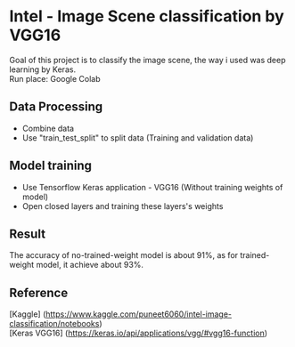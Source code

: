 # Intel - Image Scene classification by VGG16
Goal of this project is to classify the image scene, the way i used was deep learning by Keras.</br>
Run place: Google Colab

## Data Processing
* Combine data
* Use "train_test_split" to split data (Training and validation data)

## Model training
* Use Tensorflow Keras application - VGG16 (Without training weights of model)
* Open closed layers and training these layers's weights

## Result
The accuracy of no-trained-weight model is about 91%, as for trained-weight model, it achieve about 93%.

## Reference
[Kaggle] (https://www.kaggle.com/puneet6060/intel-image-classification/notebooks)</br>
[Keras VGG16] (https://keras.io/api/applications/vgg/#vgg16-function)
